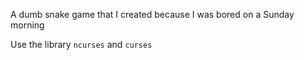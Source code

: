 A dumb snake game that I created because I was bored on a Sunday morning

Use the library `ncurses` and `curses`
